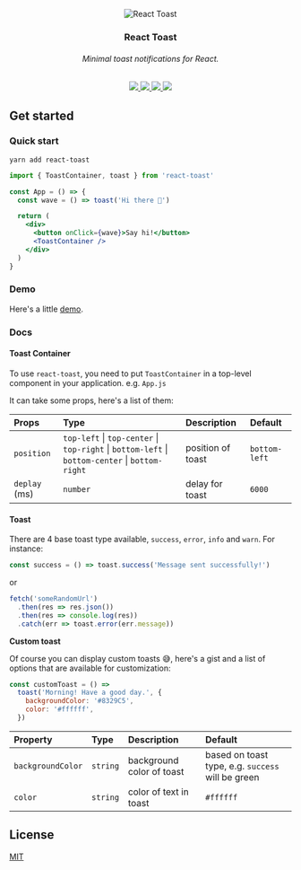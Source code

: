<p align="center">
  <img src="https://user-images.githubusercontent.com/53334880/102553638-6960d780-40d8-11eb-8816-ae151308a07e.png" alt="React Toast" />
  <h3 align="center">React Toast</h3>
</p>

<h6 align="center">
  Minimal toast notifications for React.
</h3>

<p align="center">
  <a href="https://www.npmjs.com/package/react-toast" target="_blank">
    <img src="https://img.shields.io/npm/v/react-toast?color=cc3534" />
  </a>
  <a href="https://www.npmjs.com/package/react-toast" target="_blank">
  <img src="https://img.shields.io/npm/dm/react-toast?color=%2344cc10" />
  </a>
  <a href="https://bundlephobia.com/result?p=react-toast@1.0.1" target="_blank">
  <img src="https://img.shields.io/bundlephobia/minzip/react-toast/1.0.1?color=%23165be4">
  </a>
  <a href="https://twitter.com/moharnadreza" target="_blank">
  <img src="https://img.shields.io/twitter/follow/moharnadreza?label=Follow&style=social"  />
  </a>
</p>

## Get started

### Quick start

```
yarn add react-toast
```

```jsx
import { ToastContainer, toast } from 'react-toast'

const App = () => {
  const wave = () => toast('Hi there 👋')

  return (
    <div>
      <button onClick={wave}>Say hi!</button>
      <ToastContainer />
    </div>
  )
}
```

### Demo

Here's a little [demo](https://codesandbox.io/s/byqvk).

### Docs

#### Toast Container

To use `react-toast`, you need to put `ToastContainer` in a top-level component in your application. e.g. `App.js`

It can take some props, here's a list of them:

| Props         | Type                                                                                            | Description       | Default       |
| :------------ | :---------------------------------------------------------------------------------------------- | :---------------- | :------------ |
| `position`    | `top-left` \| `top-center` \| `top-right` \| `bottom-left` \| `bottom-center` \| `bottom-right` | position of toast | `bottom-left` |
| `deplay` (ms) | `number`                                                                                        | delay for toast   | `6000`        |

#### Toast

There are 4 base toast type available, `success`, `error`, `info` and `warn`. For instance:

```js
const success = () => toast.success('Message sent successfully!')
```

or

```js
fetch('someRandomUrl')
  .then(res => res.json())
  .then(res => console.log(res))
  .catch(err => toast.error(err.message))
```

**Custom toast**

Of course you can display custom toasts 😅, here's a gist and a list of options that are available for customization:

```js
const customToast = () =>
  toast('Morning! Have a good day.', {
    backgroundColor: '#8329C5',
    color: '#ffffff',
  })
```

| Property          | Type     | Description               | Default                                           |
| :---------------- | :------- | :------------------------ | :------------------------------------------------ |
| `backgroundColor` | `string` | background color of toast | based on toast type, e.g. `success` will be green |
| `color`           | `string` | color of text in toast    | `#ffffff`                                         |

## License

[MIT](https://github.com/moharnadreza/react-toast/blob/develop/LICENSE)
